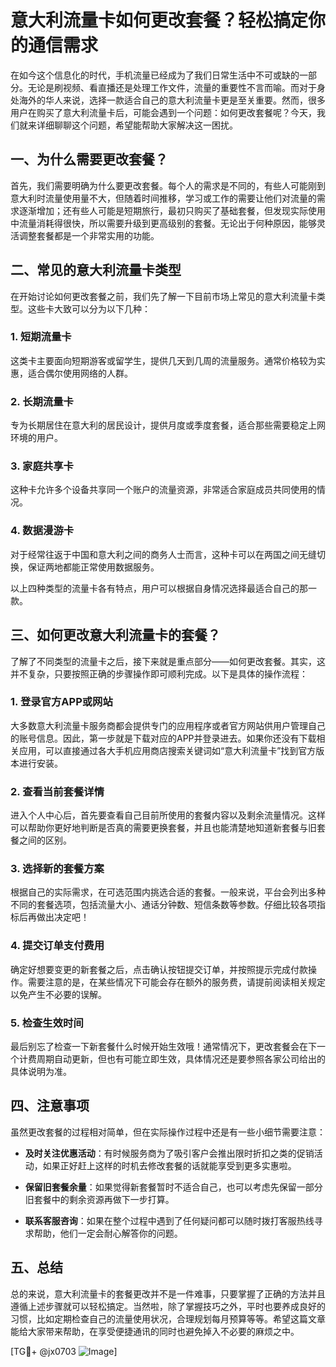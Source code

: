 # 意大利流量卡如何更改套餐？轻松搞定你的通信需求

在如今这个信息化的时代，手机流量已经成为了我们日常生活中不可或缺的一部分。无论是刷视频、看直播还是处理工作文件，流量的重要性不言而喻。而对于身处海外的华人来说，选择一款适合自己的意大利流量卡更是至关重要。然而，很多用户在购买了意大利流量卡后，可能会遇到一个问题：如何更改套餐呢？今天，我们就来详细聊聊这个问题，希望能帮助大家解决这一困扰。

## 一、为什么需要更改套餐？

首先，我们需要明确为什么要更改套餐。每个人的需求是不同的，有些人可能刚到意大利时流量使用量不大，但随着时间推移，学习或工作的需要让他们对流量的需求逐渐增加；还有些人可能是短期旅行，最初只购买了基础套餐，但发现实际使用中流量消耗得很快，所以需要升级到更高级别的套餐。无论出于何种原因，能够灵活调整套餐都是一个非常实用的功能。

## 二、常见的意大利流量卡类型

在开始讨论如何更改套餐之前，我们先了解一下目前市场上常见的意大利流量卡类型。这些卡大致可以分为以下几种：

### 1. 短期流量卡
这类卡主要面向短期游客或留学生，提供几天到几周的流量服务。通常价格较为实惠，适合偶尔使用网络的人群。

### 2. 长期流量卡
专为长期居住在意大利的居民设计，提供月度或季度套餐，适合那些需要稳定上网环境的用户。

### 3. 家庭共享卡
这种卡允许多个设备共享同一个账户的流量资源，非常适合家庭成员共同使用的情况。

### 4. 数据漫游卡
对于经常往返于中国和意大利之间的商务人士而言，这种卡可以在两国之间无缝切换，保证两地都能正常使用数据服务。

以上四种类型的流量卡各有特点，用户可以根据自身情况选择最适合自己的那一款。

## 三、如何更改意大利流量卡的套餐？

了解了不同类型的流量卡之后，接下来就是重点部分——如何更改套餐。其实，这并不复杂，只要按照正确的步骤操作即可顺利完成。以下是具体的操作流程：

### 1. 登录官方APP或网站
大多数意大利流量卡服务商都会提供专门的应用程序或者官方网站供用户管理自己的账号信息。因此，第一步就是下载对应的APP并登录进去。如果你还没有下载相关应用，可以直接通过各大手机应用商店搜索关键词如“意大利流量卡”找到官方版本进行安装。

### 2. 查看当前套餐详情
进入个人中心后，首先要查看自己目前所使用的套餐内容以及剩余流量情况。这样可以帮助你更好地判断是否真的需要更换套餐，并且也能清楚地知道新套餐与旧套餐之间的区别。

### 3. 选择新的套餐方案
根据自己的实际需求，在可选范围内挑选合适的套餐。一般来说，平台会列出多种不同的套餐选项，包括流量大小、通话分钟数、短信条数等参数。仔细比较各项指标后再做出决定吧！

### 4. 提交订单支付费用
确定好想要变更的新套餐之后，点击确认按钮提交订单，并按照提示完成付款操作。需要注意的是，在某些情况下可能会存在额外的服务费，请提前阅读相关规定以免产生不必要的误解。

### 5. 检查生效时间
最后别忘了检查一下新套餐什么时候开始生效哦！通常情况下，更改套餐会在下一个计费周期自动更新，但也有可能立即生效，具体情况还是要参照各家公司给出的具体说明为准。

## 四、注意事项

虽然更改套餐的过程相对简单，但在实际操作过程中还是有一些小细节需要注意：

- **及时关注优惠活动**：有时候服务商为了吸引客户会推出限时折扣之类的促销活动，如果正好赶上这样的时机去修改套餐的话就能享受到更多实惠啦。
  
- **保留旧套餐余量**：如果觉得新套餐暂时不适合自己，也可以考虑先保留一部分旧套餐中的剩余资源再做下一步打算。
  
- **联系客服咨询**：如果在整个过程中遇到了任何疑问都可以随时拨打客服热线寻求帮助，他们一定会耐心解答你的问题。

## 五、总结

总的来说，意大利流量卡的套餐更改并不是一件难事，只要掌握了正确的方法并且遵循上述步骤就可以轻松搞定。当然啦，除了掌握技巧之外，平时也要养成良好的习惯，比如定期检查自己的流量使用状况，合理规划每月预算等等。希望这篇文章能给大家带来帮助，在享受便捷通讯的同时也避免掉入不必要的麻烦之中。

[TG💪+ @jx0703 ![Image](https://github.com/user-attachments/assets/dbca1d08-cadb-493c-b0ec-ad6f7a83f270)]
